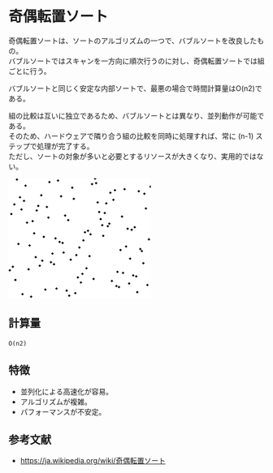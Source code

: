 # 奇偶転置ソート

奇偶転置ソートは、ソートのアルゴリズムの一つで、バブルソートを改良したもの。  
バブルソートではスキャンを一方向に順次行うのに対し、奇偶転置ソートでは組ごとに行う。  

バブルソートと同じく安定な内部ソートで、最悪の場合で時間計算量はO(n2)である。  

組の比較は互いに独立であるため、バブルソートとは異なり、並列動作が可能である。  
そのため、ハードウェアで隣り合う組の比較を同時に処理すれば、常に (n-1) ステップで処理が完了する。  
 ただし、ソートの対象が多いと必要とするリソースが大きくなり、実用的ではない。  

![奇偶転置ソート](../img/Odd-EvenSort.gif)  

## 計算量

```text
O(n2)
```

## 特徴

- 並列化による高速化が容易。
- アルゴリズムが複雑。
- パフォーマンスが不安定。

## 参考文献

- <https://ja.wikipedia.org/wiki/奇偶転置ソート>

